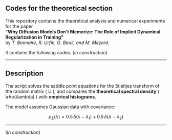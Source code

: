 ## Codes for the theoretical section

This repository contains the theoretical analysis and numerical experiments for the paper  
**"Why Diffusion Models Don't Memorize: The Role of Implicit Dynamical Regularization in Training"**  
by *T. Bonnaire, R. Urfin, G. Biroli, and M. Mézard*.  

It contains the following codes. *(In construction)*

---

## Description

The script solves the saddle point equations for the Stieltjes transform of the random matrix \( U \), and compares the **theoretical spectral density** \( \rho(\lambda) \) with **empirical histograms**.

The model assumes Gaussian data with covariance:

$$
\rho_\Sigma(\lambda) = 0.5\,\delta(\lambda - \lambda_1) + 0.5\,\delta(\lambda - \lambda_2)
$$

---

*(In construction)*
